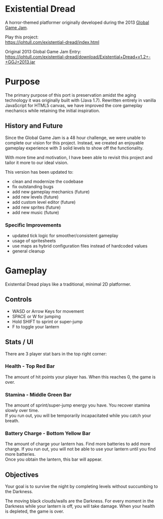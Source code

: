 # Existential Dread
A horror-themed platformer originally developed during the 2013 [Global Game Jam](https://globalgamejam.org).  

Play this project:  
https://johtull.com/existential-dread/index.html

Original 2013 Global Game Jam Entry:  
https://johtull.com/existential-dread/download/Existential+Dread+v1.2+-+GGJ+2013.jar

# Purpose
The primary purpose of this port is preservation amidst the aging technology it was originally built with (Java 1.7). Rewritten entirely in vanilla JavaScript for HTML5 canvas, we have improved the core gameplay mechanics while retaining the initial inspiration.

## History and Future
Since the Global Game Jam is a 48 hour challenge, we were unable to complete our vision for this project. Instead, we created an enjoyable gameplay experience with 3 solid levels to show off the functionality.  

With more time and motivation, I have been able to revisit this project and tailor it more to our ideal vision.  

This version has been updated to:  
- clean and modernize the codebase
- fix outstanding bugs
- add new gameplay mechanics (future)
- add new levels (future)
- add custom level editor (future)
- add new sprites (future)
- add new music (future)

### Specific Improvements
- updated tick logic for smoother/consistent gameplay
- usage of spritesheets
- use maps as hybrid configuration files instead of hardcoded values
- general cleanup

# Gameplay
Existential Dread plays like a traditional, minimal 2D platformer.

## Controls
* WASD or Arrow Keys for movement  
* SPACE or W for jumping  
* Hold SHIFT to sprint or super-jump  
* F to toggle your lantern  
  
## Stats / UI
There are 3 player stat bars in the top right corner:  
  
### Health - Top Red Bar
The amount of hit points your player has. When this reaches 0, the game is over.  
### Stamina - Middle Green Bar
The amount of sprint/super-jump energy you have. You recover stamina slowly over time.  
If you run out, you will be temporarily incapacitated while you catch your breath.  
### Battery Charge - Bottom Yellow Bar
The amount of charge your lantern has. Find more batteries to add more charge. If you run out, you will not be able to use your lantern until you find more batteries.  
Once you obtain the lantern, this bar will appear.  
  
## Objectives
Your goal is to survive the night by completing levels without succumbing to the Darkness.  
  
The moving black clouds/walls are the Darkness. For every moment in the Darkness while your 
lantern is off, you will take damage. When your health is depleted, the game is over.  

&nbsp;
